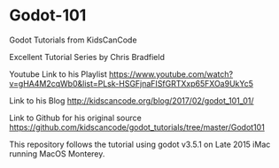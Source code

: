 # Godot-101
Godot Tutorials from KidsCanCode

Excellent Tutorial Series by Chris Bradfield

Youtube Link to his Playlist
https://www.youtube.com/watch?v=gHA4M2cqWb0&list=PLsk-HSGFjnaFISfGRTXxp65FXOa9UkYc5

Link to his Blog
http://kidscancode.org/blog/2017/02/godot_101_01/

Link to Github for his original source
https://github.com/kidscancode/godot_tutorials/tree/master/Godot101

This repository follows the tutorial using godot v3.5.1 on Late 2015 iMac running MacOS Monterey.
